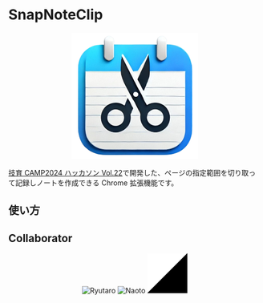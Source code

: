 # SnapNoteClip

<p align="center">
  <img src="/docs/images/snap_note_clip_logo.png" alt="SnapNoteClip Logo" width="50%">
</p>

[技育 CAMP2024 ハッカソン Vol.22](https://talent.supporterz.jp/events/21ff01e0-4e23-4758-9e08-b50c29c51860/?utm_source=next&utm_medium=geekcamp)で開発した、ページの指定範囲を切り取って記録しノートを作成できる Chrome 拡張機能です。

## 使い方


## Collaborator

<p align="center">
  <img src="/docs/images/ryutaro.png" alt="Ryutaro" width="80">
  <img src="/docs/images/naoto.png" alt="Naoto" width="80">
  <img src="/docs/images/riku.png" alt="Riku" width="80">
</p>
